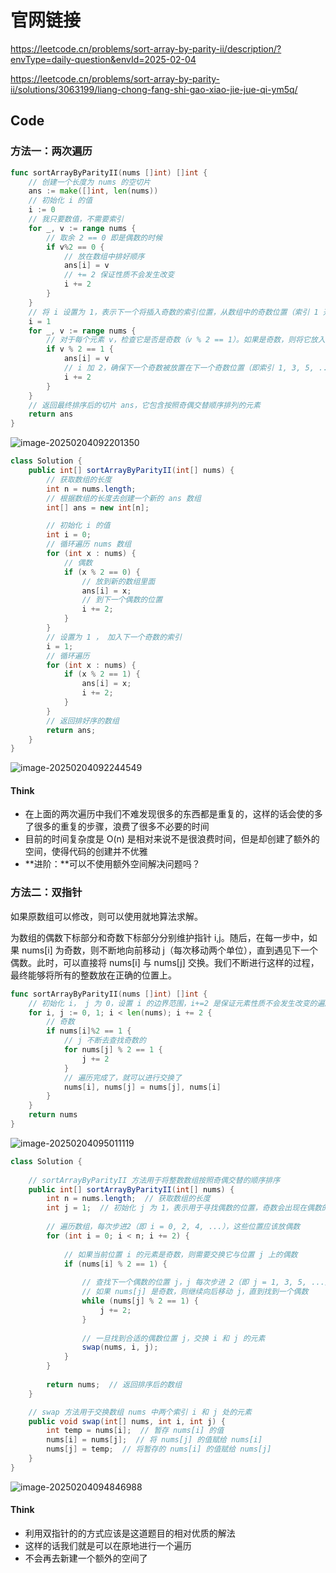 # 官网链接

https://leetcode.cn/problems/sort-array-by-parity-ii/description/?envType=daily-question&envId=2025-02-04

https://leetcode.cn/problems/sort-array-by-parity-ii/solutions/3063199/liang-chong-fang-shi-gao-xiao-jie-jue-qi-ym5q/

## Code

### 方法一：两次遍历

```go
func sortArrayByParityII(nums []int) []int {
  	// 创建一个长度为 nums 的空切片
    ans := make([]int, len(nums))
  	// 初始化 i 的值
    i := 0
  	// 我只要数值，不需要索引
    for _, v := range nums {
      	// 取余 2 == 0 即是偶数的时候
        if v%2 == 0 {
          	// 放在数组中排好顺序
            ans[i] = v
          	// += 2 保证性质不会发生改变
            i += 2
        }
    }
  	// 将 i 设置为 1，表示下一个将插入奇数的索引位置，从数组中的奇数位置（索引 1 开始）开始
    i = 1
    for _, v := range nums {
      	// 对于每个元素 v，检查它是否是奇数（v % 2 == 1）。如果是奇数，则将它放入 ans 切片的当前位置 i
        if v % 2 == 1 {
            ans[i] = v
          	// i 加 2，确保下一个奇数被放置在下一个奇数位置（即索引 1, 3, 5, ...）
            i += 2
        }
    }
  	// 返回最终排序后的切片 ans，它包含按照奇偶交替顺序排列的元素
    return ans
}
```

![image-20250204092201350](../../pic/image-20250204092201350.png)



```java
class Solution {
    public int[] sortArrayByParityII(int[] nums) {
      	// 获取数组的长度
        int n = nums.length;
      	// 根据数组的长度去创建一个新的 ans 数组
        int[] ans = new int[n];

      	// 初始化 i 的值
        int i = 0;
      	// 循环遍历 nums 数组
        for (int x : nums) {
          	// 偶数
            if (x % 2 == 0) {
              	// 放到新的数组里面
                ans[i] = x;
              	// 到下一个偶数的位置
                i += 2;
            }
        }
      	// 设置为 1 ， 加入下一个奇数的索引
        i = 1;
      	// 循环遍历
        for (int x : nums) {
            if (x % 2 == 1) {
                ans[i] = x;
                i += 2;
            }
        }
      	// 返回排好序的数组
        return ans;
    }
}
```

![image-20250204092244549](../../pic/image-20250204092244549.png)

#### Think

*   在上面的两次遍历中我们不难发现很多的东西都是重复的，这样的话会使的多了很多的重复的步骤，浪费了很多不必要的时间
*   目前的时间复杂度是 O(n) 是相对来说不是很浪费时间，但是却创建了额外的空间，使得代码的创建并不优雅
*   **进阶：**可以不使用额外空间解决问题吗？



### 方法二：双指针

如果原数组可以修改，则可以使用就地算法求解。

为数组的偶数下标部分和奇数下标部分分别维护指针 i,j。随后，在每一步中，如果 nums[i] 为奇数，则不断地向前移动 j（每次移动两个单位），直到遇见下一个偶数。此时，可以直接将 nums[i] 与 nums[j] 交换。我们不断进行这样的过程，最终能够将所有的整数放在正确的位置上。

```go
func sortArrayByParityII(nums []int) []int {
  	// 初始化 i， j 为 0，设置 i 的边界范围，i+=2 是保证元素性质不会发生改变的遍历方式
    for i, j := 0, 1; i < len(nums); i += 2 {
      	// 奇数
        if nums[i]%2 == 1 {
          	// j 不断去查找奇数的
            for nums[j] % 2 == 1 {
                j += 2
            }
          	// 遍历完成了，就可以进行交换了
            nums[i], nums[j] = nums[j], nums[i]
        }
    }
    return nums
}
```

![image-20250204095011119](../../pic/image-20250204095011119.png)

```java
class Solution {
    
    // sortArrayByParityII 方法用于将整数数组按照奇偶交替的顺序排序
    public int[] sortArrayByParityII(int[] nums) {
        int n = nums.length;  // 获取数组的长度
        int j = 1;  // 初始化 j 为 1，表示用于寻找偶数的位置，奇数会出现在偶数的位置上
        
        // 遍历数组，每次步进2（即 i = 0, 2, 4, ...），这些位置应该放偶数
        for (int i = 0; i < n; i += 2) {
            
            // 如果当前位置 i 的元素是奇数，则需要交换它与位置 j 上的偶数
            if (nums[i] % 2 == 1) {
                
                // 查找下一个偶数的位置 j，j 每次步进 2（即 j = 1, 3, 5, ...）
                // 如果 nums[j] 是奇数，则继续向后移动 j，直到找到一个偶数
                while (nums[j] % 2 == 1) {
                    j += 2;
                }
                
                // 一旦找到合适的偶数位置 j，交换 i 和 j 的元素
                swap(nums, i, j);
            }
        }
        
        return nums;  // 返回排序后的数组
    }

    // swap 方法用于交换数组 nums 中两个索引 i 和 j 处的元素
    public void swap(int[] nums, int i, int j) {
        int temp = nums[i];  // 暂存 nums[i] 的值
        nums[i] = nums[j];  // 将 nums[j] 的值赋给 nums[i]
        nums[j] = temp;  // 将暂存的 nums[i] 的值赋给 nums[j]
    }
}

```

![image-20250204094846988](../../pic/image-20250204094846988.png)

#### Think

*   利用双指针的的方式应该是这道题目的相对优质的解法
*   这样的话我们就是可以在原地进行一个遍历
*   不会再去新建一个额外的空间了
